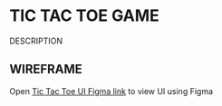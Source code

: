 # TIC TAC TOE GAME

DESCRIPTION

## WIREFRAME

Open [Tic Tac Toe UI Figma link](https://www.figma.com/file/VeDydiKrVYsVYySPiJNBY2/Tic-Tac-Toe-Melody?type=design&node-id=0%3A1&mode=design&t=XgTqHA2kE7aI39OB-1) to view UI using Figma